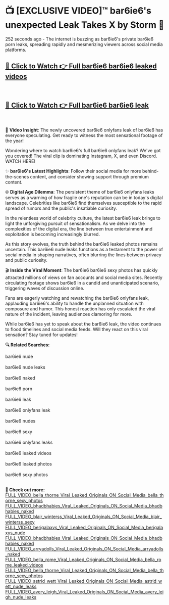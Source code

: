 # 📺 [EXCLUSIVE VIDEO]™ bar6ie6's unexpected Leak Takes X by Storm 🚀

252 seconds ago - The internet is buzzing as bar6ie6's private bar6ie6 porn leaks, spreading rapidly and mesmerizing viewers across social media platforms.

<h2><a href="https://github-6l9.pages.dev/link1">🔗 Click to Watch 👉 Full bar6ie6 bar6ie6 leaked videos</a></h2><br>
<h2><a href="https://github-6l9.pages.dev/link2">🔗 Click to Watch 👉 Full bar6ie6 bar6ie6 leak</a></h2><br>

🎥 **Video Insight**: The newly uncovered bar6ie6 onlyfans leak of bar6ie6 has everyone speculating. Get ready to witness the most sensational footage of the year!

Wondering where to watch bar6ie6's full bar6ie6 onlyfans leak? We've got you covered! The viral clip is dominating Instagram, X, and even Discord. WATCH HERE!

✨ **bar6ie6's Latest Highlights**: Follow their social media for more behind-the-scenes content, and consider showing support through premium content.

🌐 **Digital Age Dilemma**: The persistent theme of bar6ie6 onlyfans leaks serves as a warning of how fragile one's reputation can be in today's digital landscape. Celebrities like bar6ie6 find themselves susceptible to the rapid spread of rumors and the public's insatiable curiosity.

In the relentless world of celebrity culture, the latest bar6ie6 leak brings to light the unforgiving pursuit of sensationalism. As we delve into the complexities of the digital era, the line between true entertainment and exploitation is becoming increasingly blurred.

As this story evolves, the truth behind the bar6ie6 leaked photos remains uncertain. This bar6ie6 nude leaks functions as a testament to the power of social media in shaping narratives, often blurring the lines between privacy and public curiosity.

🎬 **Inside the Viral Moment**: The bar6ie6 bar6ie6 sexy photos has quickly attracted millions of views on fan accounts and social media sites. Recently circulating footage shows bar6ie6 in a candid and unanticipated scenario, triggering waves of discussion online.

Fans are eagerly watching and rewatching the bar6ie6 onlyfans leak, applauding bar6ie6's ability to handle the unplanned situation with composure and humor. This honest reaction has only escalated the viral nature of the incident, leaving audiences clamoring for more.

While bar6ie6 has yet to speak about the bar6ie6 leak, the video continues to flood timelines and social media feeds. Will they react on this viral sensation? Stay tuned for updates!

<strong>🔍 Related Searches:</strong>

bar6ie6 nude
<br><br>
bar6ie6 nude leaks
<br><br>
bar6ie6 naked
<br><br>
bar6ie6 porn
<br><br>
bar6ie6 leak
<br><br>
bar6ie6 onlyfans leak
<br><br>
bar6ie6 nudes
<br><br>
bar6ie6 sexy
<br><br>
bar6ie6 onlyfans leaks
<br><br>
bar6ie6 leaked videos
<br><br>
bar6ie6 leaked photos
<br><br>
bar6ie6 sexy photos
<br><br>



<strong>🔗 Check out more:</strong><br>
<a href="./FULL_VIDEO_bella_thorne_Viral_Leaked_Originals_ON_Social_Media_bella_thorne_sexy_photos.md">FULL_VIDEO_bella_thorne_Viral_Leaked_Originals_ON_Social_Media_bella_thorne_sexy_photos</a><br>
<a href="./FULL_VIDEO_bhadbhabies_Viral_Leaked_Originals_ON_Social_Media_bhadbhabies_naked.md">FULL_VIDEO_bhadbhabies_Viral_Leaked_Originals_ON_Social_Media_bhadbhabies_naked</a><br>
<a href="./FULL_VIDEO_blair_winterss_Viral_Leaked_Originals_ON_Social_Media_blair_winterss_sexy.md">FULL_VIDEO_blair_winterss_Viral_Leaked_Originals_ON_Social_Media_blair_winterss_sexy</a><br>
<a href="./FULL_VIDEO_berigalaxys_Viral_Leaked_Originals_ON_Social_Media_berigalaxys_nude.md">FULL_VIDEO_berigalaxys_Viral_Leaked_Originals_ON_Social_Media_berigalaxys_nude</a><br>
<a href="./FULL_VIDEO_bhadbhabies_Viral_Leaked_Originals_ON_Social_Media_bhadbhabies_naked.md">FULL_VIDEO_bhadbhabies_Viral_Leaked_Originals_ON_Social_Media_bhadbhabies_naked</a><br>
<a href="./FULL_VIDEO_arryadolls_Viral_Leaked_Originals_ON_Social_Media_arryadolls_naked.md">FULL_VIDEO_arryadolls_Viral_Leaked_Originals_ON_Social_Media_arryadolls_naked</a><br>
<a href="./FULL_VIDEO_bella_rome_Viral_Leaked_Originals_ON_Social_Media_bella_rome_leaked_videos.md">FULL_VIDEO_bella_rome_Viral_Leaked_Originals_ON_Social_Media_bella_rome_leaked_videos</a><br>
<a href="./FULL_VIDEO_bella_thorne_Viral_Leaked_Originals_ON_Social_Media_bella_thorne_sexy_photos.md">FULL_VIDEO_bella_thorne_Viral_Leaked_Originals_ON_Social_Media_bella_thorne_sexy_photos</a><br>
<a href="./FULL_VIDEO_astrid_wett_Viral_Leaked_Originals_ON_Social_Media_astrid_wett_nude_leaks.md">FULL_VIDEO_astrid_wett_Viral_Leaked_Originals_ON_Social_Media_astrid_wett_nude_leaks</a><br>
<a href="./FULL_VIDEO_avery_leigh_Viral_Leaked_Originals_ON_Social_Media_avery_leigh_nude_leaks.md">FULL_VIDEO_avery_leigh_Viral_Leaked_Originals_ON_Social_Media_avery_leigh_nude_leaks</a><br>
